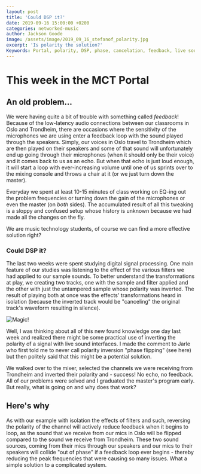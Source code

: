 ```yaml
---
layout: post
title: 'Could DSP it?'
date: 2019-09-16 15:00:00 +0200
categories: networked-music
author: Jackson Goode
image: /assets/image/2019_09_16_stefanof_polarity.jpg
excerpt: 'Is polarity the solution?'
Keywords: Portal, polarity, DSP, phase, cancelation, feedback, live sound
---
```

# This week in the MCT Portal

## An old problem...

We were having quite a bit of trouble with something called _feedback_! Because of the low-latency audio connections between our classrooms in Oslo and Trondheim, there are occasions where the sensitivity of the microphones we are using enter a feedback loop with the sound played through the speakers. Simply, our voices in Oslo travel to Trondheim which are then played on their speakers and some of that sound will unfortunately end up going through their microphones (when it should only be their voice) and it comes back to us as an echo. But when that echo is just loud enough, it will start a loop with ever-increasing volume until one of us sprints over to the mixing console and throws a chair at it (or we just turn down the master).

Everyday we spent at least 10-15 minutes of class working on EQ-ing out the problem frequencies or turning down the gain of the microphones or even the master (on _both_ sides). The accumulated result of all this tweaking is a sloppy and confused setup whose history is unknown because we had made all the changes on the fly.

We are music technology students, of course we can find a more effective solution right?

### Could DSP it?

The last two weeks were spent studying digital signal processing. One main feature of our studies was listening to the effect of the various filters we had applied to our sample sounds. To better understand the transformations at play, we creating two tracks, one with the sample and filter applied and the other with just the untampered sample whose polarity was inverted. The result of playing both at once was the effects' transformations heard in isolation (because the inverted track would be "canceling" the original track's waveform resulting in silence).

![Magic!](https://www.uio.no/english/studies/programmes/mct-master/blog/assets/image/2019_09_16_stefanof_wave_interference.gif "Magic!")

Well, I was thinking about all of this new found knowledge one day last week and realized there might be some practical use of inverting the polarity of a signal with live sound interfaces. I made the comment to Jarle who first told me to never call polarity inversion "phase flipping" (see here) but then politely said that this might be a potential solution.

We walked over to the mixer, selected the channels we were receiving from Trondheim and inverted their polarity and - success! No echo, no feedback. All of our problems were solved and I graduated the master's program early. But really, what is going on and why does that work?

## Here's why

As with our example with isolation the effects of filters and such, reversing the polarity of the channel will actively reduce feedback when it begins to loop, as the sound that we receive from our mics in Oslo will be flipped compared to the sound we receive from Trondheim. These two sound sources, coming from their mics through our speakers and our mics to their speakers will collide "out of phase" if a feedback loop ever begins - thereby reducing the peak frequencies that were causing so many issues. What a simple solution to a complicated system.
